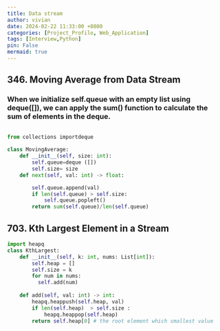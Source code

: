 ```yaml
---
title: Data stream
author: vivian
date: 2024-02-22 11:33:00 +0800
categories: [Project_Profilo, Web_Application]
tags: [Interview,Python]
pin: False 
mermaid: true 
---
```

 
## 346. Moving Average from Data Stream 
### When we initialize self.queue with an empty list using deque([]), we can apply the sum() function to calculate the sum of elements in the deque.
```python 

from collections importdeque
 
class MovingAverage: 
    def __init__(self, size: int):
        self.queue=deque ([])
        self.size= size 
    def next(self, val: int) -> float:

        self.queue.append(val)
        if len(self.queue) > self.size:
            self.queue.popleft()
        return sum(self.queue)/len(self.queue)

``` 

## 703. Kth Largest Element in a Stream 

```python 
import heapq
class KthLargest: 
    def __init__(self, k: int, nums: List[int]):
        self.heap = []
        self.size = k  
        for num in nums:
          self.add(num)
            
    def add(self, val: int) -> int: 
        heapq.heappush(self.heap, val) 
        if len(self.heap)  > self.size : 
            heapq.heappop(self.heap) 
        return self.heap[0] # the root element which smallest value

``` 



